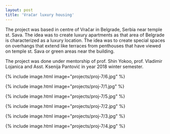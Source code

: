 ```yaml
---
layout: post
title: 'Vračar luxury housing'
---
```


The project was based in centre of Vračar in Belgrade, Serbia near temple st. Sava. The idea was to create luxury apartments as that area of Belgrade is characterized as a luxury location. The idea was to create special spaces on overhangs that extend like terraces from penthouses that have viewed on temple st. Sava or green areas near the building.  

The project was done under mentorship of prof. Shin Yokoo, prof. Vladimir Lojanica and Asst. Ksenija Pantović in year 2018 winter semester.

{% include image.html image="projects/proj-7/6.jpg" %}

{% include image.html image="projects/proj-7/1.jpg" %}

{% include image.html image="projects/proj-7/5.jpg" %}

{% include image.html image="projects/proj-7/2.jpg" %}

{% include image.html image="projects/proj-7/3.jpg" %}

{% include image.html image="projects/proj-7/4.jpg" %}